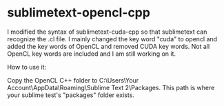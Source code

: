 sublimetext-opencl-cpp
======================

I modified the syntax of sublimetext-cuda-cpp so that sublimetext can recognize the .cl file. I mainly changed the key word "cuda" to opencl and added the key words of OpenCL and removed CUDA key words. Not all OpenCL key words are included and I am still working on it.

How to use it:

Copy the OpenCL C++ folder to C:\Users\Your Account\AppData\Roaming\Sublime Text 2\Packages.
This path is where your sublime test's "packages" folder exists. 

